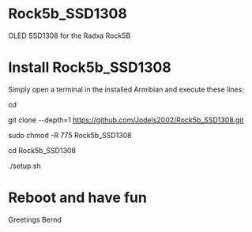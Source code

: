 # Rock5b_SSD1308
OLED SSD1308 for the Radxa Rock5B

# Install Rock5b_SSD1308
Simply open a terminal in the installed Armibian and execute these lines:

cd

git clone --depth=1 https://github.com/Jodels2002/Rock5b_SSD1308.git

sudo chmod -R 775 Rock5b_SSD1308

cd Rock5b_SSD1308

./setup.sh



# Reboot and have fun 
   Greetings Bernd
